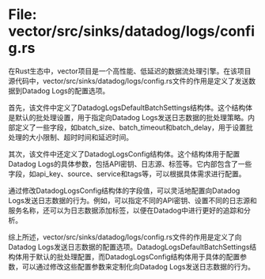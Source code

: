 # File: vector/src/sinks/datadog/logs/config.rs

在Rust生态中，vector项目是一个高性能、低延迟的数据流处理引擎。在该项目源代码中，vector/src/sinks/datadog/logs/config.rs文件的作用是定义了发送数据到Datadog Logs的配置选项。

首先，该文件中定义了DatadogLogsDefaultBatchSettings结构体。这个结构体是默认的批处理设置，用于指定向Datadog Logs发送日志数据的批处理策略。内部定义了一些字段，如batch_size、batch_timeout和batch_delay，用于设置批处理的大小限制、超时时间和延迟时间。

其次，该文件中还定义了DatadogLogsConfig结构体。这个结构体用于配置Datadog Logs的具体参数，包括API密钥、日志源、标签等。它内部包含了一些字段，如api_key、source、service和tags等，可以根据具体需求进行配置。

通过修改DatadogLogsConfig结构体的字段值，可以灵活地配置向Datadog Logs发送日志数据的行为。例如，可以指定不同的API密钥、设置不同的日志源和服务名称，还可以为日志数据添加标签，以便在Datadog中进行更好的追踪和分析。

综上所述，vector/src/sinks/datadog/logs/config.rs文件的作用是定义了向Datadog Logs发送日志数据的配置选项。DatadogLogsDefaultBatchSettings结构体用于默认的批处理配置，而DatadogLogsConfig结构体用于具体的配置参数，可以通过修改这些配置参数来定制化向Datadog Logs发送日志数据的行为。


